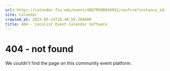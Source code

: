 ```yaml
---
url: https://calendar.fiu.edu/event/48679508034952/confirm?instance_id=48679508035977&return=https%3A%2F%2Fcalendar.fiu.edu%2Fcalendar
site: Calendar
crawled_at: 2025-05-14T18:48:59.284680
title: 404 - Localist Event Calendar Software
---
```


# 404 - not found
We couldn't find the page on this community event platform.

